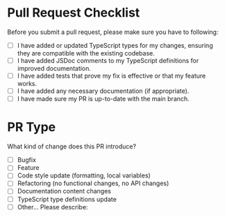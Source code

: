# Pull Request Checklist

Before you submit a pull request, please make sure you have to following:

- [ ] I have added or updated TypeScript types for my changes, ensuring they are compatible with the existing codebase.
- [ ] I have added JSDoc comments to my TypeScript definitions for improved documentation.
- [ ] I have added tests that prove my fix is effective or that my feature works.
- [ ] I have added any necessary documentation (if appropriate).
- [ ] I have made sure my PR is up-to-date with the main branch.

# PR Type

What kind of change does this PR introduce?

- [ ] Bugfix
- [ ] Feature
- [ ] Code style update (formatting, local variables)
- [ ] Refactoring (no functional changes, no API changes)
- [ ] Documentation content changes
- [ ] TypeScript type definitions update
- [ ] Other... Please describe:
